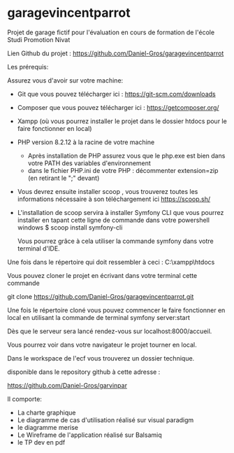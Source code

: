 # garagevincentparrot
Projet de garage fictif pour l'évaluation en cours de formation de l'école Studi Promotion Nivat

Lien Github du projet : https://github.com/Daniel-Gros/garagevincentparrot

Les prérequis:

Assurez vous d'avoir sur votre machine:

- Git que vous pouvez télécharger ici : https://git-scm.com/downloads
- Composer que vous pouvez télécharger ici : https://getcomposer.org/
- Xampp (où vous pourrez installer le projet dans le dossier htdocs pour le faire fonctionner en local) 
- PHP version 8.2.12 à la racine de votre machine
  - Après installation de PHP assurez vous que le php.exe est bien dans votre PATH des variables d'environnement
  - dans le fichier PHP.ini de votre PHP : décommenter extension=zip (en retirant le ";" devant)
- Vous devrez ensuite installer scoop , vous trouverez toutes les informations nécessaire à son téléchargement ici https://scoop.sh/
- L'installation de scoop servira à installer Symfony CLI que vous pourrez installer en tapant cette ligne de commande dans votre powershell windows $ scoop install symfony-cli

  Vous pourrez grâce à cela utiliser la commande symfony dans votre terminal d'IDE.

Une fois dans le répertoire qui doit ressembler à ceci :
C:\xampp\htdocs

Vous pouvez cloner le projet en écrivant dans votre terminal cette commande 

git clone https://github.com/Daniel-Gros/garagevincentparrot.git

Une fois le répertoire cloné vous pouvez commencer le faire fonctionner en local en utilisant la commande de terminal symfony server:start

Dès que le serveur sera lancé rendez-vous sur localhost:8000/accueil.

Vous pourrez voir dans votre navigateur le projet tourner en local.

Dans le workspace de l'ecf vous trouverez un dossier technique.

disponible dans le repository github à cette adresse :

https://github.com/Daniel-Gros/garvinpar



Il comporte:

- La charte graphique
- Le diagramme de cas d'utilisation réalisé sur visual paradigm
- le diagramme merise
- Le Wireframe de l'application réalisé sur Balsamiq
- le TP dev en pdf





